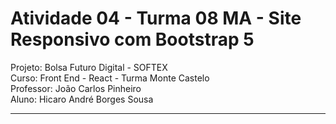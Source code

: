 # Atividade 04 - Turma 08 MA - Site Responsivo com Bootstrap 5

Projeto: Bolsa Futuro Digital - SOFTEX  
Curso: Front End - React - Turma Monte Castelo  
Professor: João Carlos Pinheiro  
Aluno: Hicaro André Borges Sousa  

---
